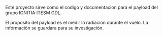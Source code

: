 Este proyecto sirve como el codigo y documentacion para el payload del grupo IGNITIA ITESM GDL. 

El proposito del payload es el medir la radiación durante el vuelo. La información se guardara para su investigación. 
